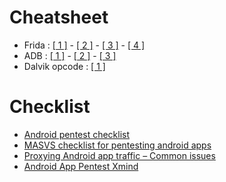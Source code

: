 # Cheatsheet  
* Frida : [[ 1 ]](https://erev0s.com/blog/frida-code-snippets-for-android/) - [[ 2 ]](https://codeshare.frida.re/) - [[ 3 ]](https://awakened1712.github.io/hacking/hacking-frida/) - [[ 4 ]](https://github.com/cyberheartmi9/Frida-Guide/blob/main/Frida%20Guide/Frida%20Guide.md)
* ADB : [[ 1 ]](https://devhints.io/adb) - [[ 2 ]](https://gist.github.com/HugoMatilla/f92682b06068b06a6f2a) - [[ 3 ]](https://fazlerabbi37.github.io/blogs/adb_cheat_sheet.html)
* Dalvik opcode : [[ 1 ]](http://pallergabor.uw.hu/androidblog/dalvik_opcodes.html)
 
# Checklist
* [Android pentest checklist](https://mobexler.com/checklist.htm#android)
* [MASVS checklist for pentesting android apps](https://mobile-security.gitbook.io/masvs/)
* [Proxying Android app traffic – Common issues](https://blog.nviso.eu/2020/11/19/proxying-android-app-traffic-common-issues-checklist/)
* [Android App Pentest Xmind](https://www.xmind.net/m/GkgaYH/)


